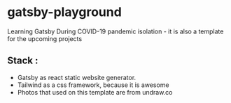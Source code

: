 # gatsby-playground
Learning Gatsby During COVID-19 pandemic isolation - it is also a template for the upcoming projects 

## Stack :

- Gatsby as react static website generator. 
- Tailwind as a css framework, because it is awesome
- Photos that used on this template are from undraw.co


